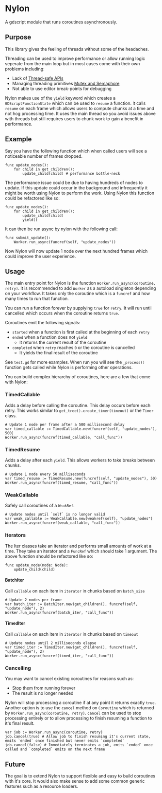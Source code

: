 # Nylon

A gdscript module that runs coroutines asynchronously.

## Purpose

This library gives the feeling of threads without some of the headaches.

Threading can be used to improve performance or allow running logic seperate from the main loop but in most cases come with their own problems including:
* Lack of [Thread-safe APIs](https://docs.godotengine.org/en/stable/tutorials/threads/thread_safe_apis.html)
* Managing threading primitives [Mutex and Semaphore](https://docs.godotengine.org/en/stable/tutorials/threads/using_multiple_threads.html)
* Not able to use editor break-points for debugging

Nylon makes use of the `yield` keyword which creates a `GDScriptFunctionState` which can be used to `resume` a function. It calls `resume` on each frame which allows users to compute chunks at a time and not hog processing time. It uses the main thread so you avoid issues above with threads but still requires users to chunk work to gain a benefit in performance.

## Example

Say you have the following function which when called users will see a noticeable number of frames dropped.

```gdscript
func update_nodes():
    for child in get_children():
        update_child(child) # performance bottle-neck
```

The performance issue could be due to having hundreds of nodes to update. If this update could occur in the background and infrequently it might be worth using Nylon to perform the work. Using Nylon this function could be refactored like so:

```gdscript
func update_nodes():
    for child in get_children():
        update_child(child)
        yield()
```

It can then be run async by nylon with the following call:

```gdscript
func submit_update():
    Worker.run_async(funcref(self, "update_nodes"))
```

Now Nylon will now update 1 node over the next hundred frames which could improve the user experience.

## Usage

The main entry point for Nylon is the function `Worker.run_async(coroutine, retry)`.
It is recommended to add `Worker` as a autoload singleton depending on your workflow.
It takes only the coroutine which is a `funcref` and how many times to run that function.

You can run a function forever by supplying `true` for `retry`. It will run until cancelled which occurs when the coroutine returns `true`.

Coroutines emit the following signals:
* `started` when a function is first called at the beginning of each `retry`
* `ended` when a function does not `yield`
  * It returns the current result of the coroutine
* `completed` when `retry` reaches `0` or the coroutine is cancelled
  * It yields the final result of the coroutine

See `test.gd` for more examples. When run you will see the `_process()` function gets called while Nylon is performing other operations.

You can build complex hierarchy of coroutines, here are a few that come with Nylon:

### TimedCallable

Adds a delay before calling the coroutine. This delay occurs before each retry.
This works similar to `get_tree().create_timer(timeout)` or the `Timer` class.

```gdscript
# Update 1 node per frame after a 500 millisecond delay
var timed_callable := TimedCallable.new(funcref(self, "update_nodes"), 500)
Worker.run_async(funcref(timed_callable, "call_func"))
```

### TimedResume

Adds a delay after each `yield`. This allows workers to take breaks between chunks.

```gdscript
# Update 1 node every 50 milliseconds
var timed_resume := TimedResume.new(funcref(self, "update_nodes"), 50)
Worker.run_async(funcref(timed_resume, "call_func"))
```

### WeakCallable

Safely call coroutines of a `WeakRef`.

```gdscript
# Update nodes until `self` is no longer valid
var weak_callable := WeakCallable.new(weakref(self), "update_nodes")
Worker.run_async(funcref(weak_callable, "call_func"))
```

### Iterators

The Iter classes take an iterator and performs small amounts of work at a time. They take an iterator and a `FuncRef` which should take 1 argument.
The above function should be refactored like so:

```gdscript
func update_node(node: Node):
    update_child(child)
```

#### BatchIter

Call `callable` on each item in `iterator` in chunks based on `batch_size`

```gdscript
# Update 2 nodes per frame
var batch_iter := BatchIter.new(get_children(), funcref(self, "update_node"), 2)
Worker.run_async(funcref(batch_iter, "call_func"))
```

#### TimedIter

Call `callable` on each item in `iterator` in chunks based on `timeout`

```gdscript
# Update nodes until 2 milliseconds elapse
var timed_iter := TimedIter.new(get_children(), funcref(self, "update_node"), 2)
Worker.run_async(funcref(timed_iter, "call_func"))
```

### Cancelling

You may want to cancel existing coroutines for reasons such as:
* Stop them from running forever
* The result is no longer needed

Nylon will stop processing a coroutine if at any point it returns exactly `true`.
Another option is to use the `cancel` method on `Coroutine` which is returned by `Worker.run_async(coroutine, retry)`.
`cancel` can be used to stop processing entirely or to allow processing to finish resuming a function to it's final result.

```gdscript
var job := Worker.run_async(coroutine, retry)
job.cancel(true) # Allow job to finish resuming it's current state, emits `ended` once finished but never emits `completed`
job.cancel(false) # Immediately terminates a job, emits `ended` once called and `completed` emits on the next frame
```

## Future

The goal is to extend Nylon to support flexible and easy to build coroutines with it's core.
It would also make sense to add some common generic features such as a resource loaders.
